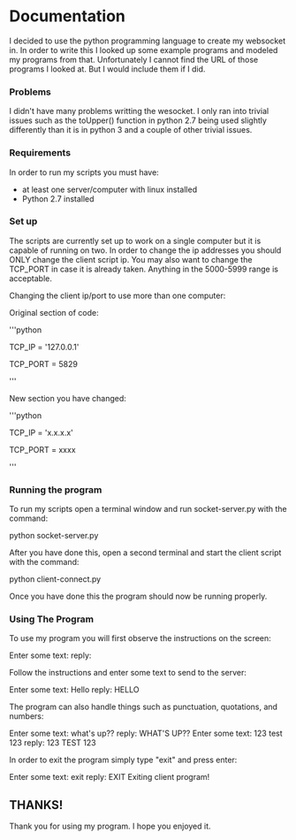 # Documentation

I decided to use the python programming language to create my websocket in. 
In order to write this I looked up some example programs and modeled my programs from that.
Unfortunately I cannot find the URL of those programs I looked at. But I would include them if I did.

### Problems

I didn't have many problems writting the wesocket. I only ran into trivial issues such as the toUpper() function
in python 2.7 being used slightly differently than it is in python 3 and a couple of other trivial issues.


### Requirements

In order to run my scripts you must have:

- at least one server/computer with linux installed
- Python 2.7 installed

### Set up

The scripts are currently set up to work on a single computer but it is capable of running on two.
In order to change the ip addresses you should ONLY change the client script ip. You may also want 
to change the TCP_PORT in case it is already taken. Anything in the 5000-5999 range is acceptable.

Changing the client ip/port to use more than one computer:

Original section of code:

   '''python

   TCP_IP = '127.0.0.1'

   TCP_PORT = 5829   

   '''

New section you have changed:

   '''python

   TCP_IP = 'x.x.x.x'

   TCP_PORT = xxxx

   '''


### Running the program

To run my scripts open a terminal window and run socket-server.py with the command:

   python socket-server.py

After you have done this, open a second terminal and start the client script with the command:

   python client-connect.py

Once you have done this the program should now be running properly.

### Using The Program

To use my program you will first observe the instructions on the screen:

   Enter some text:
   reply:


Follow the instructions and enter some text to send to the server:

   Enter some text: Hello
   reply:  HELLO

The program can also handle things such as punctuation, quotations, and numbers:

   Enter some text: what's up??
   reply:  WHAT'S UP??
   Enter some text: 123 test 123
   reply:  123 TEST 123

In order to exit the program simply type "exit" and press enter:

   Enter some text: exit
   reply:  EXIT
   Exiting client program!

## THANKS!

Thank you for using my program. I hope you enjoyed it.

